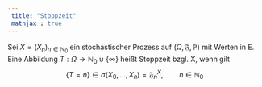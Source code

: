 ```yaml
---
 title: "Stoppzeit"
 mathjax : true
---
```

Sei $X= (X_{n})_{n \in \mathbb{N}_{0}}$ ein stochastischer Prozess auf
$(\Omega,\mathfrak{F},\mathbb{P})$ mit Werten in E. Eine Abbildung
$T: \Omega \to \mathbb{N}_{0} \cup \lbrace \infty \rbrace$ heißt
Stoppzeit bzgl. X, wenn gilt
$$\lbrace T = n \rbrace \in \sigma(X_{0},...,X_{n}) = \mathfrak{F}_{n}^{X}, \qquad n \in \mathbb{N}_{0}$$
